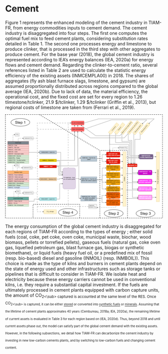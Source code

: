 # Cement

Figure 1 represents the enhanced modeling of the cement industry in TIAM-FR, from energy commodities inputs to cement demand. The cement industry is disaggregated into four steps. The first one computes the optimal fuel mix to feed cement plants, considering substitution rates detailed in Table 1. The second one processes energy and limestone to produce clinker, that is processed in the third step with other aggregates to produce cement. For the base year (2018), the global cement industry is represented according to IEA’s energy balances (IEA, 2020a) for energy flows and cement demand. Regarding the clinker-to-cement ratio, several references listed in Table 2 are used to calculate the statistic energy efficiency of the existing assets (INMCEMPLA00) in 2018. The shares of aggregates (fly ash blast furnace slags, limestone, and gypsum) are assumed proportionally distributed across regions compared to the global average (IEA, 2020b). Due to lack of data, the material efficiency, the operational cost, and the fixed cost are set for every region to 1.26 tlimestone/tclinker, 21.9 $/tclinker, 1.29 $/tclinker (Griffin et al., 2013), but regional costs of limestone are taken from (Ferrari et al., 2019).

![](cement.png)

The energy consumption of the global cement industry is disaggregated for each regions of TIAM-FR according to the types of energy ; either solid fuels (coal, coke, pet coke, oven coke, municipal waste, biochar, wood biomass, pellets or torrefied pellets), gaseous fuels (natural gas, coke oven gas, liquefied petroleum gas, blast furnace gas, biogas or synthetic biomethane), or liquid fuels (heavy fuel oil, or a predefined mix of fossil (resp. bio-based) diesel and gasoline (INMOIL) (resp. INMBOIL)). This choice is made as the type of kilns and burners in cement plants depend on the state of energy used and other infrastructures such as storage tanks or pipelines that is difficult to consider in TIAM-FR. We isolate heat and electricity because these energy carriers cannot be used in conventional kilns, i.e. they require a substantial capital investment. If the fuels are ultimately processed in cement plants equipped with carbon capture units, the amount of CO<sub>2<\sub> captured is accounted at the same level of the RES. Once CO<sub>2<\sub> is captured, it can be either [stored](non-energy-sectors/co2-transport-and-storage.md) or converted into [synthetic fuels](supply/synthetic-fuels.md) or [minerals](backstop/mineralization.md).
Assuming that the lifetime of cement plants approximates 40 years (Cembureau, 2018a; IEA, 2020a), the remaining lifetime of current assets is evaluated in Table 3 for each region based on (IEA, 2020d). Thus, beyond 2018 and until current assets phase out, the model can satisfy part of the global cement demand with the existing assets. However, in the following subsections, we detail how TIAM-FR can decarbonize the cement industry by investing in new low-carbon cements plants, and by switching to low-carbon fuels and changing cement content.
